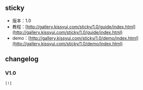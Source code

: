 ## sticky

* 版本：1.0
* 教程：[http://gallery.kissyui.com/sticky/1.0/guide/index.html](http://gallery.kissyui.com/sticky/1.0/guide/index.html)
* demo：[http://gallery.kissyui.com/sticky/1.0/demo/index.html](http://gallery.kissyui.com/sticky/1.0/demo/index.html)

## changelog

### V1.0

    [!]


